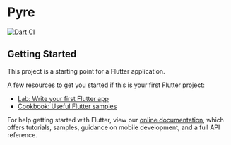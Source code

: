 # Pyre

[![Dart CI]({https://github.com/Runman44/Pyre}/workflows/Flutter%20CI/badge.svg)]({https://github.com/Runman44/Pyre}/actions)

## Getting Started

This project is a starting point for a Flutter application.

A few resources to get you started if this is your first Flutter project:

- [Lab: Write your first Flutter app](https://flutter.dev/docs/get-started/codelab)
- [Cookbook: Useful Flutter samples](https://flutter.dev/docs/cookbook)

For help getting started with Flutter, view our
[online documentation](https://flutter.dev/docs), which offers tutorials,
samples, guidance on mobile development, and a full API reference.
